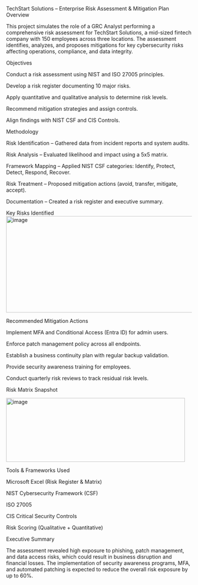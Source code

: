 TechStart Solutions – Enterprise Risk Assessment & Mitigation Plan
Overview

This project simulates the role of a GRC Analyst performing a comprehensive risk assessment for TechStart Solutions, a mid-sized fintech company with 150 employees across three locations.
The assessment identifies, analyzes, and proposes mitigations for key cybersecurity risks affecting operations, compliance, and data integrity.

 Objectives

Conduct a risk assessment using NIST and ISO 27005 principles.

Develop a risk register documenting 10 major risks.

Apply quantitative and qualitative analysis to determine risk levels.

Recommend mitigation strategies and assign controls.

Align findings with NIST CSF and CIS Controls.

 Methodology

Risk Identification – Gathered data from incident reports and system audits.

Risk Analysis – Evaluated likelihood and impact using a 5x5 matrix.

Framework Mapping – Applied NIST CSF categories: Identify, Protect, Detect, Respond, Recover.

Risk Treatment – Proposed mitigation actions (avoid, transfer, mitigate, accept).

Documentation – Created a risk register and executive summary.

Key Risks Identified
<img width="798" height="261" alt="image" src="https://github.com/user-attachments/assets/4fd69612-16ce-4778-930f-e9315b3e52b3" />

 Recommended Mitigation Actions

Implement MFA and Conditional Access (Entra ID) for admin users.

Enforce patch management policy across all endpoints.

Establish a business continuity plan with regular backup validation.

Provide security awareness training for employees.

Conduct quarterly risk reviews to track residual risk levels.

 Risk Matrix Snapshot

<img width="485" height="173" alt="image" src="https://github.com/user-attachments/assets/4690756d-4f83-4f28-bfeb-1d594f4145a3" />


Tools & Frameworks Used

Microsoft Excel (Risk Register & Matrix)

NIST Cybersecurity Framework (CSF)

ISO 27005

CIS Critical Security Controls

Risk Scoring (Qualitative + Quantitative)

Executive Summary

The assessment revealed high exposure to phishing, patch management, and data access risks, which could result in business disruption and financial losses.
The implementation of security awareness programs, MFA, and automated patching is expected to reduce the overall risk exposure by up to 60%.
